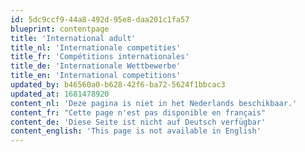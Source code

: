 ```yaml
---
id: 5dc9ccf9-44a8-492d-95e8-daa201c1fa57
blueprint: contentpage
title: 'International adult'
title_nl: 'Internationale competities'
title_fr: 'Compétitions internationales'
title_de: 'Internationale Wettbewerbe'
title_en: 'International competitions'
updated_by: b46560a0-b628-42f6-ba72-5624f1bbcac3
updated_at: 1681478920
content_nl: 'Deze pagina is niet in het Nederlands beschikbaar.'
content_fr: "Cette page n'est pas disponible en français"
content_de: 'Diese Seite ist nicht auf Deutsch verfügbar'
content_english: 'This page is not available in English'
---
```

